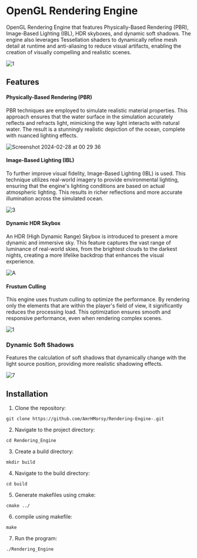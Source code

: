 # OpenGL Rendering Engine

OpenGL Rendering Engine that features Physically-Based Rendering (PBR), Image-Based Lighting (IBL), HDR skyboxes, and dynamic soft shadows. The engine also leverages Tessellation shaders to dynamically refine mesh detail at runtime and anti-aliasing to reduce visual artifacts, enabling the creation of visually compelling and realistic scenes.

![1](https://github.com/AmrHMorsy/Rendering-Engine/assets/56271967/fb130eef-aa40-4ffd-b9f1-203691813edb)


## Features

#### Physically-Based Rendering (PBR)

PBR techniques are employed to simulate realistic material properties. This approach ensures that the water surface in the simulation accurately reflects and refracts light, mimicking the way light interacts with natural water. The result is a stunningly realistic depiction of the ocean, complete with nuanced lighting effects.

![Screenshot 2024-02-28 at 00 29 36](https://github.com/AmrHMorsy/OpenGL-Rendering-Engine/assets/56271967/438d0f02-3d0f-4ce7-99f6-127c5a7c0b68)

#### Image-Based Lighting (IBL)

To further improve visual fidelity, Image-Based Lighting (IBL) is used. This technique utilizes real-world imagery to provide environmental lighting, ensuring that the engine's lighting conditions are based on actual atmospheric lighting. This results in richer reflections and more accurate illumination across the simulated ocean.

![3](https://github.com/AmrHMorsy/Rendering-Engine/assets/56271967/8afa773a-ec4d-40d5-9bc3-37c9c323e321)

#### Dynamic HDR Skybox 

An HDR (High Dynamic Range) Skybox is introduced to present a more dynamic and immersive sky. This feature captures the vast range of luminance of real-world skies, from the brightest clouds to the darkest nights, creating a more lifelike backdrop that enhances the visual experience.

![A](https://github.com/AmrHMorsy/OpenGL-Rendering-Engine/assets/56271967/3c22484b-c6e8-492f-987e-97bf198f6ee7)

#### Frustum Culling

This engine uses frustum culling to optimize the performance. By rendering only the elements that are within the player's field of view, it significantly reduces the processing load. This optimization ensures smooth and responsive performance, even when rendering complex scenes.

![1](https://github.com/AmrHMorsy/OpenGL-Rendering-Engine/assets/56271967/919fab79-e9b9-4de4-8646-cee6b5db78c4)


### Dynamic Soft Shadows

Features the calculation of soft shadows that dynamically change with the light source position, providing more realistic shadowing effects.

![7](https://github.com/AmrHMorsy/Rendering-Engine/assets/56271967/b89cf85a-225a-4529-ab44-aec8bfdf1408)

## Installation

1. Clone the repository:
```
git clone https://github.com/AmrHMorsy/Rendering-Engine-.git
```
2. Navigate to the project directory: 
```
cd Rendering_Engine
```
3. Create a build directory: 
```
mkdir build
```
4. Navigate to the build directory: 
```
cd build
```
5. Generate makefiles using cmake: 
```
cmake ../
```
6. compile using makefile: 
```
make
```
7. Run the program: 
```
./Rendering_Engine
```
<br>
